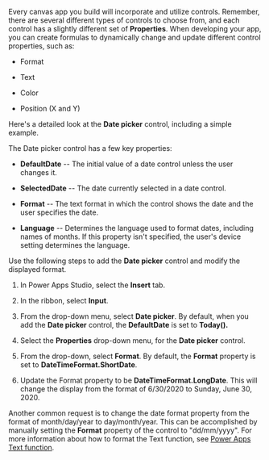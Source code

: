 Every canvas app you build will incorporate and utilize controls.
Remember, there are several different types of controls to choose from,
and each control has a slightly different set of **Properties**. When
developing your app, you can create formulas to dynamically change and
update different control properties, such as:

- Format

- Text

- Color

- Position (X and Y)

Here's a detailed look at the **Date picker** control,
including a simple example.

The Date picker control has a few key properties:

- **DefaultDate** -- The initial value of a date control unless the
    user changes it.

- **SelectedDate** -- The date currently selected in a date control.

- **Format** -- The text format in which the control shows the date
    and the user specifies the date.

- **Language** -- Determines the language used to format dates,
    including names of months. If this property isn't specified, the
    user's device setting determines the language.

Use the following steps to add the **Date picker** control and modify
the displayed format.

1. In Power Apps Studio, select the **Insert** tab.

1. In the ribbon, select **Input**.

1. From the drop-down menu, select **Date picker**. By default, when
    you add the **Date picker** control, the **DefaultDate** is set to
    **Today().**

1. Select the **Properties** drop-down menu, for the **Date picker** control.

1. From the drop-down, select **Format**. By default, the **Format**
    property is set to **DateTimeFormat.ShortDate**.

1. Update the Format property to be **DateTimeFormat.LongDate**. This
    will change the display from the format of 6/30/2020 to Sunday, June
    30, 2020.

Another common request is to change the date format property from the
format of month/day/year to day/month/year. This can be accomplished by
manually setting the **Format** property of the control to "dd/mm/yyyy".
For more information about how to format the Text function, see
[Power Apps Text function](/powerapps/maker/canvas-apps/functions/function-text/?azure-portal=true).
